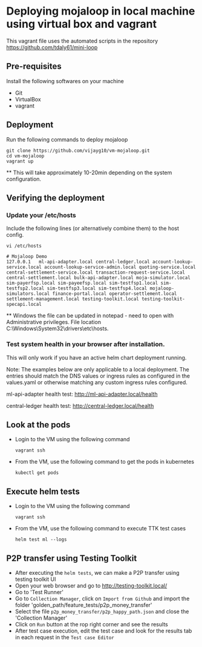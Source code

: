 # Deploying mojaloop in local machine using virtual box and vagrant

This vagrant file uses the automated scripts in the repository https://github.com/tdaly61/mini-loop

## Pre-requisites

Install the following softwares on your machine

- Git
- VirtualBox
- vagrant

## Deployment

Run the following commands to deploy mojaloop

```
git clone https://github.com/vijayg10/vm-mojaloop.git
cd vm-mojaloop
vagrant up
```
** This will take approximately 10-20min depending on the system configuration.

## Verifying the deployment

### Update your /etc/hosts

Include the following lines (or alternatively combine them) to the host config.
```
vi /etc/hosts
```
```
# Mojaloop Demo
127.0.0.1   ml-api-adapter.local central-ledger.local account-lookup-service.local account-lookup-service-admin.local quoting-service.local central-settlement-service.local transaction-request-service.local central-settlement.local bulk-api-adapter.local moja-simulator.local sim-payerfsp.local sim-payeefsp.local sim-testfsp1.local sim-testfsp2.local sim-testfsp3.local sim-testfsp4.local mojaloop-simulators.local finance-portal.local operator-settlement.local settlement-management.local testing-toolkit.local testing-toolkit-specapi.local
```

** Windows the file can be updated in notepad - need to open with Administrative privileges. File location C:\Windows\System32\drivers\etc\hosts.


### Test system health in your browser after installation.

This will only work if you have an active helm chart deployment running.

Note: The examples below are only applicable to a local deployment. The entries should match the DNS values or ingress rules as configured in the values.yaml or otherwise matching any custom ingress rules configured.

ml-api-adapter health test: http://ml-api-adapter.local/health

central-ledger health test: http://central-ledger.local/health

## Look at the pods

- Login to the VM using the following command
  ```
  vagrant ssh
  ```

- From the VM, use the following command to get the pods in kubernetes
  ```
  kubectl get pods
  ```

## Execute helm tests

- Login to the VM using the following command
  ```
  vagrant ssh
  ```

- From the VM, use the following command to execute TTK test cases
  ```
  helm test ml --logs
  ```

## P2P transfer using Testing Toolkit

- After executing the `helm tests`, we can make a P2P transfer using testing toolkit UI
- Open your web browser and go to http://testing-toolkit.local/
- Go to 'Test Runner'
- Go to `Collection Manager`, click on `Import from Github` and import the folder 'golden_path/feature_tests/p2p_money_transfer'
- Select the file `p2p_money_transfer/p2p_happy_path.json` and close the 'Collection Manager'
- Click on `Run` button at the rop right corner and see the results
- After test case execution, edit the test case and look for the results tab in each request in the `Test case Editor`